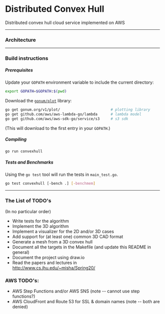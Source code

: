 # Distributed Convex Hull
Distributed convex hull cloud service implemented on AWS

<!-- TODO: summary here -->

<!-- TODO: report incoming -->

---

### Architecture

<!-- TODO: include diagram of architecture -->

---

### Build instructions

<!-- TODO: these build instructions have to be updated for
	use with the new AWS Makefile -->

##### Prerequisites
Update your `GOPATH` environment variable to include the current directory:
```bash
export GOPATH=$GOPATH:$(pwd)
```
Download the [`gonum/plot`][gonumplot] library:
```bash
go get gonum.org/v1/plot/                       # plotting library
go get github.com/aws/aws-lambda-go/lambda      # lambda model
go get github.com/aws/aws-sdk-go/service/s3     # s3 sdk
```
(This will download to the first entry in your `GOPATH`.)

##### Compiling
```bash
go run convexhull
```

<!-- TODO: include more detailed build instructions here -->

##### Tests and Benchmarks
Using the `go test` tool will run the tests in `main_test.go`.
```bash
go test convexhull [-bench .] [-benchmem]
```

<!-- TODO: include a list of tests -->

---

### The List of TODO's
(In no particular order)
- Write tests for the algorithm
- Implement the 3D algorithm
- Implement a visualizer for the 2D and/or 3D cases
- Add support for (at least one) common 3D CAD format
- Generate a mesh from a 3D convex hull
- Document all the targets in the Makefile (and update this README in general)
- Document the project using draw.io
- Read the papers and lectures in http://www.cs.jhu.edu/~misha/Spring20/

### AWS TODO's:
- AWS Step Functions and/or AWS SNS (note -- cannot use step functions?)
- AWS CloudFront and Route 53 for SSL & domain names (note -- both are denied)

[gonumplot]: https://github.com/gonum/plot
